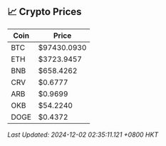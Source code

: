 ## 📈 Crypto Prices

| Coin | Price |
| ---- | ----- |
| BTC | $97430.0930 |
| ETH | $3723.9457 |
| BNB | $658.4262 |
| CRV | $0.6777 |
| ARB | $0.9699 |
| OKB | $54.2240 |
| DOGE | $0.4372 |

_Last Updated: 2024-12-02 02:35:11.121 +0800 HKT_